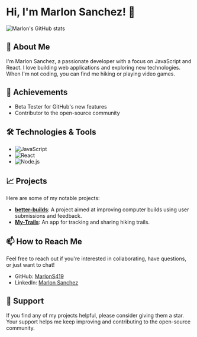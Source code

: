 # Hi, I'm Marlon Sanchez! 👋

![Marlon's GitHub stats](https://github-readme-stats.vercel.app/api?username=MarlonS419&show_icons=true&theme=radical)

## 🚀 About Me

I'm Marlon Sanchez, a passionate developer with a focus on JavaScript and React. I love building web applications and exploring new technologies. When I'm not coding, you can find me hiking or playing video games.

## 🌟 Achievements

- Beta Tester for GitHub's new features
- Contributor to the open-source community

## 🛠️ Technologies & Tools

- ![JavaScript](https://img.shields.io/badge/-JavaScript-F7DF1E?style=flat&logo=javascript&logoColor=black)
- ![React](https://img.shields.io/badge/-React-61DAFB?style=flat&logo=react&logoColor=white)
- ![Node.js](https://img.shields.io/badge/-Node.js-339933?style=flat&logo=Node.js&logoColor=white)

## 📈 Projects

Here are some of my notable projects:

- **[better-builds](https://github.com/MarlonS419/better-builds)**: A project aimed at improving computer builds using user submissions and feedback.
- **[My-Trails](https://github.com/MarlonS419/My-Trails)**: An app for tracking and sharing hiking trails.

## 📫 How to Reach Me

Feel free to reach out if you're interested in collaborating, have questions, or just want to chat!

- GitHub: [MarlonS419](https://github.com/MarlonS419)
- LinkedIn: [Marlon Sanchez]([https://www.linkedin.com/in/marlonsanchez](https://www.linkedin.com/in/marlonsanchez-/))

## 🤝 Support

If you find any of my projects helpful, please consider giving them a star. Your support helps me keep improving and contributing to the open-source community.
